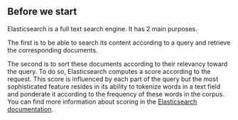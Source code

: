 ## Before we start

Elasticsearch is a full text search engine. It has 2 main purposes.

The first is to be able to search its content according to a query and retrieve the corresponding documents.

The second is to sort these documents according to their relevancy toward the query. To do so, Elasticsearch computes a score according to the request. This score is influenced by each part of the query but the most sophisticated feature resides in its ability to tokenize words in a text field and ponderate it according to the frequency of these words in the corpus. You can find more information about scoring in the [Elasticsearch documentation](https://www.elastic.co/guide/en/elasticsearch/guide/current/scoring-theory.html).
